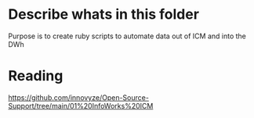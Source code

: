 # Describe whats in this folder

Purpose is to create ruby scripts to automate data out of ICM and into the DWh

# Reading

https://github.com/innovyze/Open-Source-Support/tree/main/01%20InfoWorks%20ICM
